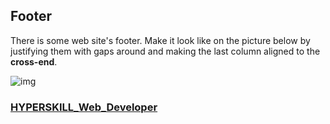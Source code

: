 ## Footer

There is some web site's footer. Make it look like on the picture below by justifying them with gaps around and making the last column aligned to the **cross-end**.

![img](https://ucarecdn.com/2fdebcbf-ba22-4df5-920b-83bee2012a63/)

### [HYPERSKILL_Web_Developer](https://github.com/kakanew/HYPERSKILL_Web_Developer)

